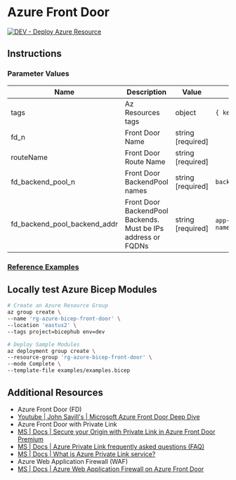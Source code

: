 # Azure Front Door

[![DEV - Deploy Azure Resource](https://github.com/ArtiomLK/azure-bicep-front-door/actions/workflows/dev.orchestrator.yml/badge.svg?branch=main&event=push)](https://github.com/ArtiomLK/azure-bicep-front-door/actions/workflows/dev.orchestrator.yml)

## Instructions

### Parameter Values

| Name                         | Description                                                   | Value             | Examples                             |
| ---------------------------- | ------------------------------------------------------------- | ----------------- | ------------------------------------ |
| tags                         | Az Resources tags                                             | object            | `{ key: value }`                     |
| fd_n                         | Front Door Name                                               | string [required] |                                      |
| routeName                    | Front Door Route Name                                         | string [required] |                                      |
| fd_backend_pool_n            | Front Door BackendPool names                                  | string [required] | `backend-pool-app`                   |
| fd_backend_pool_backend_addr | Front Door BackendPool Backends. Must be IPs address or FQDNs | string [required] | `app-service-name.azurewebsites.net` |

### [Reference Examples][1]

## Locally test Azure Bicep Modules

```bash
# Create an Azure Resource Group
az group create \
--name 'rg-azure-bicep-front-door' \
--location 'eastus2' \
--tags project=bicephub env=dev

# Deploy Sample Modules
az deployment group create \
--resource-group 'rg-azure-bicep-front-door' \
--mode Complete \
--template-file examples/examples.bicep
```

## Additional Resources

- Azure Front Door (FD)
- [Youtube | John Savill's | Microsoft Azure Front Door Deep Dive][2]
- Azure Front Door with Private Link
- [MS | Docs | Secure your Origin with Private Link in Azure Front Door Premium][4]
- [MS | Docs | Azure Private Link frequently asked questions (FAQ)][5]
- [MS | Docs | What is Azure Private Link service?][6]
- Azure Web Application Firewall (WAF)
- [MS | Docs | Azure Web Application Firewall on Azure Front Door][3]

[1]: ./examples/examples.bicep
[2]: https://www.youtube.com/watch?v=DHiZbIks9i0&ab_channel=JohnSavill%27sTechnicalTraining
[3]: https://docs.microsoft.com/en-us/azure/web-application-firewall/afds/afds-overview
[4]: https://docs.microsoft.com/en-us/azure/frontdoor/private-link
[5]: https://docs.microsoft.com/en-us/azure/private-link/private-link-faq
[6]: https://docs.microsoft.com/en-us/azure/private-link/private-link-service-overview
